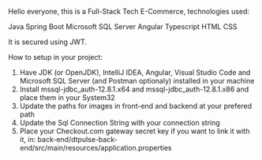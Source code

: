 Hello everyone, this is a Full-Stack Tech E-Commerce, technologies used:

Java
Spring Boot
Microsoft SQL Server
Angular
Typescript
HTML
CSS

It is secured using JWT.

How to setup in your project:

1. Have JDK (or OpenJDK), IntelliJ IDEA, Angular, Visual Studio Code and Microsoft SQL Server (and Postman optionaly) installed in your machine
2. Install mssql-jdbc_auth-12.8.1.x64 and mssql-jdbc_auth-12.8.1.x86 and place them in your System32
3. Update the paths for images in front-end and backend at your prefered path
4. Update the Sql Connection String with your connection string
5. Place your Checkout.com gateway secret key if you want to link it with it, in: back-end/dtpulse-back-end/src/main/resources/application.properties
